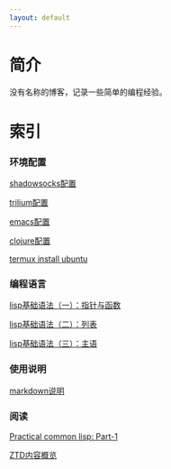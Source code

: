 ```yaml
---
layout: default
---
```



# 简介


没有名称的博客，记录一些简单的编程经验。


# 索引


### 环境配置

[shadowsocks配置](./内容/环境配置/shadowsocks配置.html)

[trilium配置](./内容/环境配置/trilium配置.html)

[emacs配置](./内容/环境配置/emacs配置.html)

[clojure配置](./内容/环境配置/clojure配置.html)

[termux install ubuntu](./内容/环境配置/termux-install-ubuntu.html)

### 编程语言

[lisp基础语法（一）：指针与函数](./内容/编程语言/lisp基础语法（一）：指针与函数.html)

[lisp基础语法（二）：列表](./内容/编程语言/lisp基础语法（二）：列表.html)

[lisp基础语法（三）：主语](./内容/编程语言/lisp基础语法（三）：主语.html)

### 使用说明

[markdown说明](./内容/使用说明/markdown.html)


### 阅读

[Practical common lisp: Part-1](./内容/阅读/Practical-common-lisp/Part-1.html)

[ZTD内容概览](./内容/ZTD/内容概览.html)



<script type="module">
	import mermaid from 'https://cdn.jsdelivr.net/npm/mermaid@10/dist/mermaid.esm.min.mjs';
	mermaid.initialize({ startOnLoad: true });
</script>
<link rel="stylesheet" href="https://cdn.jsdelivr.net/npm/katex@0.15.6/dist/katex.min.css" integrity="sha384-ZPe7yZ91iWxYumsBEOn7ieg8q/o+qh/hQpSaPow8T6BwALcXSCS6C6fSRPIAnTQs" crossorigin="anonymous">
<script defer src="https://cdn.jsdelivr.net/npm/katex@0.15.6/dist/katex.min.js" integrity="sha384-ljao5I1l+8KYFXG7LNEA7DyaFvuvSCmedUf6Y6JI7LJqiu8q5dEivP2nDdFH31V4" crossorigin="anonymous"></script>
<script defer src="https://cdn.jsdelivr.net/npm/katex@0.15.6/dist/contrib/auto-render.min.js" integrity="sha384-+XBljXPPiv+OzfbB3cVmLHf4hdUFHlWNZN5spNQ7rmHTXpd7WvJum6fIACpNNfIR" crossorigin="anonymous"
    onload="renderMathInElement(document.body);"></script>
